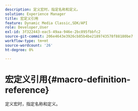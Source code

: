 ```yaml
---
description: 定义宏时，指定名称和定义。
solution: Experience Manager
title: 宏定义引用
feature: Dynamic Media Classic,SDK/API
role: Developer,User
exl-id: 3f322443-eac5-49aa-946e-2bc895fbbfc2
source-git-commit: 206e4643e3926cb85b4be2189743578f88180be7
workflow-type: tm+mt
source-wordcount: '26'
ht-degree: 0%

---
```


# 宏定义引用{#macro-definition-reference}

定义宏时，指定名称和定义。
